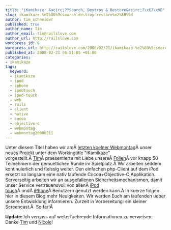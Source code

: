 ```yaml
--- 
title: "iKamikaze: &acirc;??Search, Destroy & Restore&acirc;?\xC2\x9D"
slug: ikamikaze-%e2%80%9csearch-destroy-restore%e2%80%9d
author: tim_schneider
published: true
author_name: Tim
author_email: tim@railslove.com
author_url: http://railslove.com
wordpress_id: 6
wordpress_url: http://railslove.com/2008/02/21/ikamikaze-%e2%80%9csearch-destroy-restore%e2%80%9d/
published_at: 2008-02-21 06:51:05 +01:00
categories: 
- ikamikaze
tags: 
  keyword: 
  - ikamikaze
  - ipod
  - iphone
  - ipodtouch
  - ipod-touch
  - web
  - rails
  - client
  - native
  - cocoa
  - objective-c
  - webmontag
  - webmontag20080211
---
```

Unter diesem Titel haben wir am&Acirc;&nbsp;<a href="http://www.webmontag.de/doku.php?id=koeln_13" title="webmontag koeln">letzten koelner Webmontag</a>&Acirc;&nbsp;unser neues Projekt unter dem Workingtitle "iKamikaze" vorgestellt.&Acirc;&nbsp;<a href="http://twitter.com/tmschndr" title="twittertim">Tim</a>&Acirc;&nbsp;praesentierte mit Liebe unsere&Acirc;&nbsp;<a href="http://www.slideshare.net/tmschndr/railslove-presents-ikamikaze" title="slideshare webmontag praesentation">Folien</a>&Acirc;&nbsp;vor knapp 50 Teilnehmern der gemuetlichen Runde im Spielplatz.&Acirc;&nbsp;Wir arbeiten seitdem kontinuierlich und fleissig weiter. Den einfachen php-Client auf dem iPod ersetzt so langsam eine nativ laufende Cocoa+Objective-C Applikation. Serverseitig arbeiten wir an ausgefallenen Sicherheitsmechanismen, damit unser Service vertrauensvoll von allen&Acirc;&nbsp;<a href="http://www.apple.com/ipodtouch/" title="ipod touch" target="_blank">iPod touch</a>&Acirc;&nbsp;und&Acirc;&nbsp;<a href="http://www.apple.com/iphone/" title="iphone" target="_blank">iPhone</a>&Acirc;&nbsp;Benutzern genutzt werden kann.&Acirc;&nbsp;In kuerze folgen hier in diesem Blog mehr Neuigkeiten. Wir werden Euch am laufenden ueber unsere Entwicklung informieren. Zurzeit in Vorbereitung: ein kleiner Screencast.&Acirc;&nbsp;
So far!&Acirc;&nbsp;

<strong>Update: </strong>Ich vergass auf weiterfuehrende Informationen zu verweisen: Danke <a href="http://www.tmschndr.de/post/26102458">Tim</a> und <a href="http://www.antischokke.de/2008/02/13/webmontag-da-geht-doch-was/">Nicole</a>!
